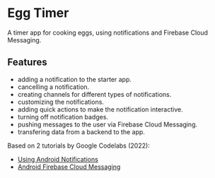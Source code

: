 # Egg Timer

A timer app for cooking eggs, using notifications and Firebase Cloud Messaging.

<!-- <p align="center">
<img src="screenshot.png" style="width:528px;max-width: 100%;">
</p> -->

## Features

- adding a notification to the starter app.
- cancelling a notification.
- creating channels for different types of notifications.
- customizing the notifications.
- adding quick actions to make the notification interactive.
- turning off notification badges.
- pushing messages to the user via Firebase Cloud Messaging.
- transfering data from a backend to the app.

Based on 2 tutorials by Google Codelabs (2022):

- [Using Android Notifications](https://developer.android.com/codelabs/advanced-android-kotlin-training-notifications#0)
- [Android Firebase Cloud Messaging](https://codelabs.developers.google.com/codelabs/advanced-android-kotlin-training-notifications-fcm)
